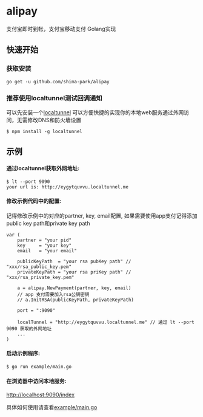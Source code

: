 # alipay
支付宝即时到帐，支付宝移动支付 Golang实现

## 快速开始
### 获取安装
    go get -u github.com/shima-park/alipay

### 推荐使用localtunnel测试回调通知
可以先安装一个[localtunnel](https://localtunnel.github.io/www/)
可以方便快捷的实现你的本地web服务通过外网访问，无需修改DNS和防火墙设置

```console
$ npm install -g localtunnel
```

## 示例

#### 通过localtunnel获取外网地址:

```console
$ lt --port 9090
your url is: http://eygytquvvu.localtunnel.me
```

#### 修改示例代码中的配置:
记得修改示例中的对应的partner, key, email配置,
如果需要使用app支付记得添加public key path和private key path

```golang
var (
	partner = "your pid"
	key     = "your key"
	email   = "your email"

	publicKeyPath  = "your rsa pubKey path" // "xxx/rsa_public_key.pem"
	privateKeyPath = "your rsa priKey path" // "xxx/rsa_private_key.pem"

	a = alipay.NewPayment(partner, key, email)
	// app 支付需要加入rsa公钥密钥
	// a.InitRSA(publicKeyPath, privateKeyPath)

	port = ":9090"

    localTunnel = "http://eygytquvvu.localtunnel.me" // 通过 lt --port 9090 获取的外网地址
    ...
)
```

#### 启动示例程序:

```console
$ go run example/main.go
```

#### 在浏览器中访问本地服务:
[http://localhost:9090/index](http://localhost:9090/index)

具体如何使用请查看[example/main.go](https://github.com/shima-park/alipay/blob/master/example/main.go)
